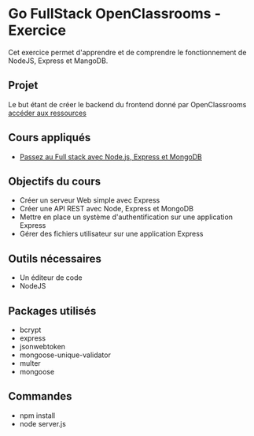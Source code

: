 # Go FullStack OpenClassrooms - Exercice
Cet exercice permet d'apprendre et de comprendre le fonctionnement de NodeJS, Express et MangoDB.

## Projet
Le but étant de créer le backend du frontend donné par OpenClassrooms [accéder aux ressources](https://github.com/OpenClassrooms-Student-Center/fullstack-activity)

## Cours appliqués
- [Passez au Full stack avec Node.js, Express et MongoDB](https://openclassrooms.com/fr/courses/6390246-passez-au-full-stack-avec-node-js-express-et-mongodb/exercises/3725)

## Objectifs du cours
- Créer un serveur Web simple avec Express
- Créer une API REST avec Node, Express et MongoDB
- Mettre en place un système d'authentification sur une application Express
- Gérer des fichiers utilisateur sur une application Express

## Outils nécessaires
- Un éditeur de code
- NodeJS

## Packages utilisés
- bcrypt
- express
- jsonwebtoken
- mongoose-unique-validator
- multer
- mongoose

## Commandes
- npm install
- node server.js
